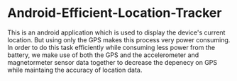 # Android-Efficient-Location-Tracker

This is an android application which is used to display the device's current location. But using only the GPS makes this process very power consuming. In order to do this task efficiently while consuming less power from the battery, we make use of both the GPS and the accelerometer and magnetormeter sensor data together to decrease the depenecy on GPS while maintaing the accuracy of location data.
